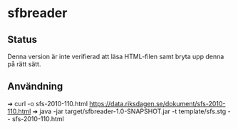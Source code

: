 # sfbreader

## Status
Denna version är inte verifierad att läsa HTML-filen samt bryta upp denna på rätt sätt. 

## Användning
 ➜ curl -o sfs-2010-110.html https://data.riksdagen.se/dokument/sfs-2010-110.html
 ➜ java -jar target/sfbreader-1.0-SNAPSHOT.jar -t template/sfs.stg -- sfs-2010-110.html

